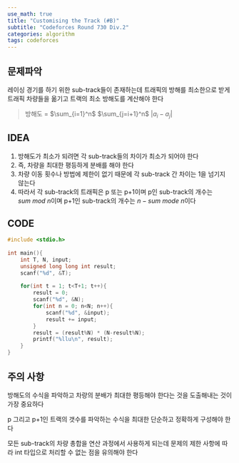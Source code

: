 ```yaml
---
use_math: true
title: "Customising the Track (#B)"
subtitle: "Codeforces Round 730 Div.2"
categories: algorithm
tags: codeforces
---
```


## 문제파악

레이싱 경기를 하기 위한 sub-track들이 존재하는데 트래픽의 방해를 최소한으로 받게 트래픽 차량들을 옮기고 트랙의 최소 방해도를 계산해야 한다  

> 방해도 = $\sum_{i=1}^n$ $\sum_{j=i+1}^n$ $|a_i - a_j|$​



## IDEA

1. 방해도가 최소가 되려면 각 sub-track들의 차이가 최소가 되어야 한다
2. 즉, 차량을 최대한 평등하게 분배를 해야 한다
3. 차량 이동 횟수나 방법에 제한이 없기 때문에 각 sub-track 간 차이는 1을 넘기지 않는다
4. 따라서 각 sub-track의 트래픽은  p 또는 p+1이며 p인 sub-track의 개수는 $sum\ mod\ n$​ 이며 p+1인 sub-track의 개수는 $n - sum\ mode\ n$이다




## CODE

```c++
#include <stdio.h>
 
int main(){
    int T, N, input;
    unsigned long long int result;
    scanf("%d", &T);
 
    for(int t = 1; t<T+1; t++){
        result = 0;
        scanf("%d", &N);
        for(int n = 0; n<N; n++){
            scanf("%d", &input);
            result += input;
        }
        result = (result%N) * (N-result%N);
        printf("%llu\n", result);
    }
}
```



## 주의 사항

방해도의 수식을 파악하고 차량의 분배가 최대한 평등해야 한다는 것을 도출해내는 것이 가장 중요하다

p 그리고 p+1인 트랙의 갯수를 파악하는 수식을 최대한 단순하고 정확하게 구성해야 한다

모든 sub-track의 차량 총합을 연산 과정에서 사용하게 되는데 문제의 제한 사항에 따라 int 타입으로 처리할 수 없는 점을 유의해야 한다